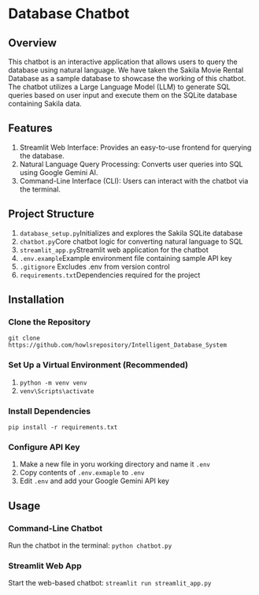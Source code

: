 # Database Chatbot 

## Overview 
This chatbot is an interactive application that allows users to query the database using natural language. We have taken the Sakila Movie Rental Database as a sample database to showcase the working of this chatbot. The chatbot utilizes a Large Language Model (LLM) to generate SQL queries based on user input and execute them on the SQLite database containing Sakila data. 

## Features
1) Streamlit Web Interface: Provides an easy-to-use frontend for querying the database.
2) Natural Language Query Processing: Converts user queries into SQL using Google Gemini AI.
3) Command-Line Interface (CLI): Users can interact with the chatbot via the terminal.

## Project Structure
1) `database_setup.py`Initializes and  explores the Sakila SQLite database
2) `chatbot.py`Core chatbot logic for converting natural language to SQL
3) `streamlit_app.py`Streamlit web application for the chatbot
4) `.env.example`Example environment file containing sample API key
5) `.gitignore` Excludes .env from version control
6) `requirements.txt`Dependencies required for the project

## Installation
### Clone the Repository
`git clone https://github.com/howlsrepository/Intelligent_Database_System`
### Set Up a Virtual Environment (Recommended)
1) `python -m venv venv`
2) `venv\Scripts\activate`
### Install Dependencies 
`pip install -r requirements.txt`
### Configure API Key
1) Make a new file in yoru working directory and name it `.env`
2) Copy contents of `.env.exmaple` to `.env`
3) Edit `.env` and add your Google Gemini API key

## Usage
### Command-Line Chatbot
Run the chatbot in the terminal: 
`python chatbot.py`

### Streamlit Web App
Start the web-based chatbot: 
`streamlit run streamlit_app.py`
